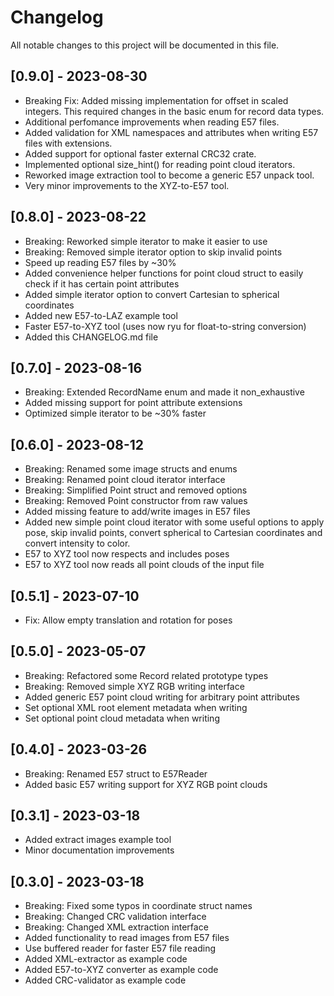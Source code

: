 # Changelog

All notable changes to this project will be documented in this file.

## [0.9.0] - 2023-08-30

- Breaking Fix: Added missing implementation for offset in scaled integers.
  This required changes in the basic enum for record data types.
- Additional perfomance improvements when reading E57 files.
- Added validation for XML namespaces and attributes when writing E57 files with extensions.
- Added support for optional faster external CRC32 crate.
- Implemented optional size_hint() for reading point cloud iterators.
- Reworked image extraction tool to become a generic E57 unpack tool.
- Very minor improvements to the XYZ-to-E57 tool.

## [0.8.0] - 2023-08-22

- Breaking: Reworked simple iterator to make it easier to use
- Breaking: Removed simple iterator option to skip invalid points
- Speed up reading E57 files by ~30%
- Added convenience helper functions for point cloud struct
  to easily check if it has certain point attributes
- Added simple iterator option to convert Cartesian to spherical coordinates
- Added new E57-to-LAZ example tool
- Faster E57-to-XYZ tool (uses now ryu for float-to-string conversion)
- Added this CHANGELOG.md file

## [0.7.0] - 2023-08-16

- Breaking: Extended RecordName enum and made it non_exhaustive
- Added missing support for point attribute extensions
- Optimized simple iterator to be ~30% faster

## [0.6.0] - 2023-08-12

- Breaking: Renamed some image structs and enums
- Breaking: Renamed point cloud iterator interface
- Breaking: Simplified Point struct and removed options
- Breaking: Removed Point constructor from raw values
- Added missing feature to add/write images in E57 files
- Added new simple point cloud iterator with some useful options
  to apply pose, skip invalid points, convert spherical to Cartesian
  coordinates and convert intensity to color.
- E57 to XYZ tool now respects and includes poses
- E57 to XYZ tool now reads all point clouds of the input file

## [0.5.1] - 2023-07-10

- Fix: Allow empty translation and rotation for poses

## [0.5.0] - 2023-05-07

- Breaking: Refactored some Record related prototype types
- Breaking: Removed simple XYZ RGB writing interface
- Added generic E57 point cloud writing for arbitrary point attributes
- Set optional XML root element metadata when writing
- Set optional point cloud metadata when writing

## [0.4.0] - 2023-03-26

- Breaking: Renamed E57 struct to E57Reader
- Added basic E57 writing support for XYZ RGB point clouds

## [0.3.1] - 2023-03-18

- Added extract images example tool
- Minor documentation improvements

## [0.3.0] - 2023-03-18

- Breaking: Fixed some typos in coordinate struct names
- Breaking: Changed CRC validation interface
- Breaking: Changed XML extraction interface
- Added functionality to read images from E57 files
- Use buffered reader for faster E57 file reading
- Added XML-extractor as example code
- Added E57-to-XYZ converter as example code
- Added CRC-validator as example code
